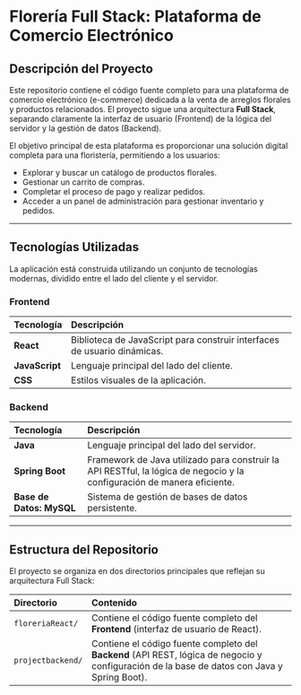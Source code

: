 # Florería Full Stack: Plataforma de Comercio Electrónico

## Descripción del Proyecto

Este repositorio contiene el código fuente completo para una plataforma de comercio electrónico (e-commerce) dedicada a la venta de arreglos florales y productos relacionados. El proyecto sigue una arquitectura **Full Stack**, separando claramente la interfaz de usuario (Frontend) de la lógica del servidor y la gestión de datos (Backend).

El objetivo principal de esta plataforma es proporcionar una solución digital completa para una floristería, permitiendo a los usuarios:

* Explorar y buscar un catálogo de productos florales.
* Gestionar un carrito de compras.
* Completar el proceso de pago y realizar pedidos.
* Acceder a un panel de administración para gestionar inventario y pedidos.

---

## Tecnologías Utilizadas

La aplicación está construida utilizando un conjunto de tecnologías modernas, dividido entre el lado del cliente y el servidor.

### Frontend
| Tecnología | Descripción |
| :--- | :--- |
| **React** | Biblioteca de JavaScript para construir interfaces de usuario dinámicas. |
| **JavaScript** | Lenguaje principal del lado del cliente. |
| **CSS** | Estilos visuales de la aplicación. |


### Backend
| Tecnología | Descripción |
| :--- | :--- |
| **Java** | Lenguaje principal del lado del servidor. |
| **Spring Boot** | Framework de Java utilizado para construir la API RESTful, la lógica de negocio y la configuración de manera eficiente. |
| **Base de Datos:  MySQL** | Sistema de gestión de bases de datos persistente. |

---

## Estructura del Repositorio

El proyecto se organiza en dos directorios principales que reflejan su arquitectura Full Stack:

| Directorio | Contenido |
| :--- | :--- |
| `floreriaReact/` | Contiene el código fuente completo del **Frontend** (interfaz de usuario de React). |
| `projectbackend/` | Contiene el código fuente completo del **Backend** (API REST, lógica de negocio y configuración de la base de datos con Java y Spring Boot). |
